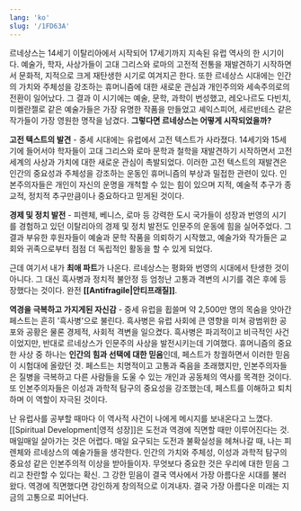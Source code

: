 ```yaml
---
lang: 'ko'
slug: '/1FD63A'
---
```


르네상스는 14세기 이탈리아에서 시작되어 17세기까지 지속된 유럽 역사의 한 시기이다.
예술가, 학자, 사상가들이 고대 그리스와 로마의 고전적 전통을 재발견하기 시작하면서
문화적, 지적으로 크게 재탄생한 시기로 여겨지곤 한다.
또한 르네상스 시대에는 인간의 가치와 주체성을 강조하는 휴머니즘에 대한
새로운 관심과 개인주의와 세속주의로의 전환이 일어났다.
그 결과 이 시기에는 예술, 문학, 과학이 번성했고,
레오나르도 다빈치, 미켈란젤로 같은 예술가들은 가장 유명한 작품을 만들었고
셰익스피어, 세르반테스 같은 작가들이 가장 영원한 명작을 남겼다.
**그렇다면 르네상스는 어떻게 시작되었을까?**

**고전 텍스트의 발견** - 중세 시대에는 유럽에서 고전 텍스트가 사라졌다. 14세기와 15세기에 들어서야 학자들이 고대 그리스와 로마 문학과 철학을 재발견하기 시작하면서 고전 세계의 사상과 가치에 대한 새로운 관심이 촉발되었다. 이러한 고전 텍스트의 재발견은 인간의 중요성과 주체성을 강조하는 운동인 휴머니즘의 부상과 밀접한 관련이 있다. 인본주의자들은 개인이 자신의 운명을 개척할 수 있는 힘이 있으며 지적, 예술적 추구가 종교적, 정치적 추구만큼이나 중요하다고 믿게된 것이다.

**경제 및 정치 발전** - 피렌체, 베니스, 로마 등 강력한 도시 국가들이 성장과 번영의 시기를 경험하고 있던 이탈리아의 경제 및 정치 발전도 인문주의 운동에 힘을 실어주었다. 그 결과 부유한 후원자들이 예술과 문학 작품을 의뢰하기 시작했고, 예술가와 작가들은 교회와 귀족으로부터 점점 더 독립적인 활동을 할 수 있게 되었다.

근데 여기서 내가 **최애 파트**가 나온다. 르네상스는 평화와 번영의 시대에서 탄생한 것이 아니다. 그 대신 흑사병과 정치적 불안정 등 엄청난 고통과 격변의 시기를 겪은 후에 등장했다는 것이다. 완전 **[[Antifragile|안티프래질]]**.

**역경을 극복하고 가지게된 자신감** - 중세 유럽을 휩쓸며 약 2,500만 명의 목숨을 앗아간 페스트는 흔히 '흑사병'으로 불린다. 흑사병은 유럽 사회에 큰 영향을 미쳐 광범위한 공포와 공황은 물론 경제적, 사회적 격변을 일으켰다. 흑사병은 파괴적이고 비극적인 사건이었지만, 반대로 르네상스가 인문주의 사상을 발전시키는데 기여했다. 휴머니즘의 중요한 사상 중 하나는 **인간의 힘과 선택에 대한 믿음**인데, 페스트가 창궐하면서 이러한 믿음이 시험대에 올랐던 것. 페스트는 치명적이고 고통과 죽음을 초래했지만, 인본주의자들은 질병을 극복하고 다른 사람들을 도울 수 있는 개인과 공동체의 역사를 목격한 것이다. 또 인본주의자들은 이성과 과학적 탐구의 중요성을 강조했는데, 페스트를 이해하고 퇴치하며 이 역할이 자극된 것이다.

난 유럽사를 공부할 때마다 이 역사적 사건이 나에게 메시지를 보내온다고 느꼈다.
[[Spiritual Development|영적 성장]]은 도전과 역경에 직면할 때만 이루어진다는 것.
매일매일 살아가는 것은 어렵다.
매일 요구되는 도전과 불확실성을 헤쳐나갈 때, 나는 피렌체와 르네상스의 예술가들을 생각한다.
인간의 가치와 주체성, 이성과 과학적 탐구의 중요성 같은 인본주의적 이상을 받아들이자.
무엇보다 중요한 것은 우리에 대한 믿음 그리고 찬란할 수 있다는 확신.
그 강한 믿음이 결국 역사에서 가장 아름다운 시대를 불러왔다.
역경에 직면했다면 강인하게 창의적으로 이겨내자.
결국 가장 아름다운 미래는 지금의 고통으로 피어난다.
